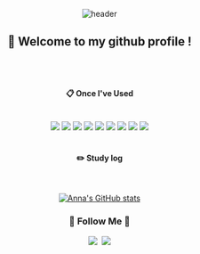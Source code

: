 
<!--
**kimjn132/kimjn132** is a ✨ _special_ ✨ repository because its `README.md` (this file) appears on your GitHub profile.

Here are some ideas to get you started:

- 🔭 I’m currently working on ...
- 🌱 I’m currently learning ...
- 👯 I’m looking to collaborate on ...
- 🤔 I’m looking for help with ...
- 💬 Ask me about ...
- 📫 How to reach me: ...
- 😄 Pronouns: ...
- ⚡ Fun fact: ...
-->
<div align="center"> 
  
![header](https://capsule-render.vercel.app/api?type=Cylinder&text=Hello%World!&fontColor=ffffff)

##  :wave: Welcome to my github profile !
  
<br/>
 <br/>
  
####  :clipboard: Once I've Used 
  
 <br/>
  
<img src="https://img.shields.io/badge/Swift-F05138?style=for-the-badge&logo=Swift&logoColor=white">
<img src="https://img.shields.io/badge/Flutter-02569B?style=for-the-badge&logo=Flutter&logoColor=white">
<img src="https://img.shields.io/badge/JAVA-007396?style=for-the-badge&logo=java&logoColor=white">
<img src="https://img.shields.io/badge/Python-3776AB?style=for-the-badge&logo=Python&logoColor=white">
<img src="https://img.shields.io/badge/MySQL-4479A1?style=for-the-badge&logo=MySQL&logoColor=white">
<img src="https://img.shields.io/badge/Xcode-147EFB?style=for-the-badge&logo=Xcode&logoColor=white">
<img src="https://img.shields.io/badge/Eclipse-2C2255?style=for-the-badge&logo=Eclipse%20IDE&logoColor=white">
<img src="https://img.shields.io/badge/github-181717?style=for-the-badge&logo=github&logoColor=white">
<img src="https://img.shields.io/badge/VSCode-007ACC?style=for-the-badge&logo=VisualStudioCode&logoColor=white">
 
   <br/>
   <br/>
  
  
#### :pencil2: Study log
 
  <br/>
  
[![Anna's GitHub stats](https://github-readme-stats-lac-one.vercel.app/api?username=kimjn132&show_icons=true&theme=tokyonight)](https://github-readme-stats-lac-one.vercel.app)
<!--![Top Langs](https://github-readme-stats.vercel.app/api/top-langs/?username=kimjn132&layout=compact&theme=tokyonight)-->
  
<h3 align="center">🌈 Follow Me 🌈</h3>
<p align="center">
  <a href="https://www.youtube.com/channel/UCX6tgJTPRXYIiRkOTs2lk9g"><img src="https://img.shields.io/badge/YouTube-FF0000?style=flat-square&logo=YouTube&logoColor=white&link=https://www.youtube.com/channel/UCX6tgJTPRXYIiRkOTs2lk9g"/></a>&nbsp
  <a href="mailto:lkjh132435@naver.com"><img src="https://img.shields.io/badge/Naver-03C75A?style=flat-square&logo=Naver&logoColor=white&link=lkjh132435@naver.com"/></a>
</p>
  

  
</div>
